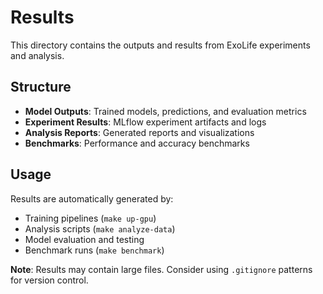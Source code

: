 # Results

This directory contains the outputs and results from ExoLife experiments and analysis.

## Structure

- **Model Outputs**: Trained models, predictions, and evaluation metrics
- **Experiment Results**: MLflow experiment artifacts and logs
- **Analysis Reports**: Generated reports and visualizations
- **Benchmarks**: Performance and accuracy benchmarks

## Usage

Results are automatically generated by:
- Training pipelines (`make up-gpu`)
- Analysis scripts (`make analyze-data`)
- Model evaluation and testing
- Benchmark runs (`make benchmark`)

**Note**: Results may contain large files. Consider using `.gitignore` patterns for version control.
